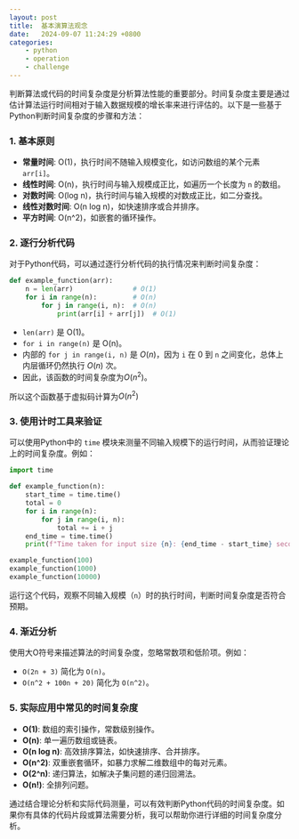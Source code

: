 ```yaml
---
layout: post
title:  基本演算法观念
date:   2024-09-07 11:24:29 +0800
categories: 
    - python 
    - operation
    - challenge
---
```


判断算法或代码的时间复杂度是分析算法性能的重要部分。时间复杂度主要是通过估计算法运行时间相对于输入数据规模的增长率来进行评估的。以下是一些基于Python判断时间复杂度的步骤和方法：

### 1. **基本原则**
   - **常量时间**: O(1)，执行时间不随输入规模变化，如访问数组的某个元素 `arr[i]`。
   - **线性时间**: O(n)，执行时间与输入规模成正比，如遍历一个长度为 `n` 的数组。
   - **对数时间**: O(log n)，执行时间与输入规模的对数成正比，如二分查找。
   - **线性对数时间**: O(n log n)，如快速排序或合并排序。
   - **平方时间**: O(n^2)，如嵌套的循环操作。

### 2. **逐行分析代码**
   对于Python代码，可以通过逐行分析代码的执行情况来判断时间复杂度：

   ```python
   def example_function(arr):
       n = len(arr)               # O(1)
       for i in range(n):         # O(n)
           for j in range(i, n):  # O(n)
               print(arr[i] + arr[j])  # O(1)
   ```

   - `len(arr)` 是 O(1)。
   - `for i in range(n)` 是 O(n)。
   - 内部的 `for j in range(i, n)` 是 $O(n)$，因为 `i` 在 0 到 `n` 之间变化，总体上内层循环仍然执行 $O(n)$ 次。
   - 因此，该函数的时间复杂度为$O(n^2)$。

   所以这个函数基于虚拟码计算为$O(n^2)$

### 3. **使用计时工具来验证**
   可以使用Python中的 `time` 模块来测量不同输入规模下的运行时间，从而验证理论上的时间复杂度。例如：

   ```python
   import time

   def example_function(n):
       start_time = time.time()
       total = 0
       for i in range(n):
           for j in range(i, n):
               total += i + j
       end_time = time.time()
       print(f"Time taken for input size {n}: {end_time - start_time} seconds")

   example_function(100)
   example_function(1000)
   example_function(10000)
   ```

   运行这个代码，观察不同输入规模（`n`）时的执行时间，判断时间复杂度是否符合预期。

### 4. **渐近分析**
   使用大O符号来描述算法的时间复杂度，忽略常数项和低阶项。例如：

   - `O(2n + 3)` 简化为 `O(n)`。
   - `O(n^2 + 100n + 20)` 简化为 `O(n^2)`。

### 5. **实际应用中常见的时间复杂度**
   - **O(1)**: 数组的索引操作，常数级别操作。
   - **O(n)**: 单一遍历数组或链表。
   - **O(n log n)**: 高效排序算法，如快速排序、合并排序。
   - **O(n^2)**: 双重嵌套循环，如暴力求解二维数组中的每对元素。
   - **O(2^n)**: 递归算法，如解决子集问题的递归回溯法。
   - **O(n!)**: 全排列问题。

通过结合理论分析和实际代码测量，可以有效判断Python代码的时间复杂度。如果你有具体的代码片段或算法需要分析，我可以帮助你进行详细的时间复杂度分析。